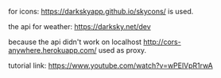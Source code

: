 for icons:
    https://darkskyapp.github.io/skycons/
is used.

the api for weather:
    https://darksky.net/dev

because the api didn't work on localhost
    http://cors-anywhere.herokuapp.com/
used as proxy.

tutorial link:
    https://www.youtube.com/watch?v=wPElVpR1rwA